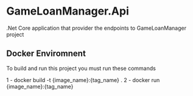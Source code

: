 # GameLoanManager.Api

.Net Core application that provider the endpoints to GameLoanManager project

## Docker Enviromnent

To build and run this project you must run these commands

1 - docker build -t {image_name}:{tag_name} .
2 - docker run {image_name}:{tag_name}



